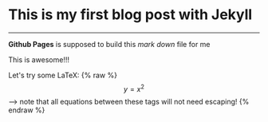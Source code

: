 # This is my first blog post with Jekyll
---
**Github Pages** is supposed to build this _mark down_ file for me

This is awesome!!!

Let's try some LaTeX: 
{% raw %}
  $$y = x^2$$ --> note that all equations between these tags will not need escaping! 
{% endraw %}
